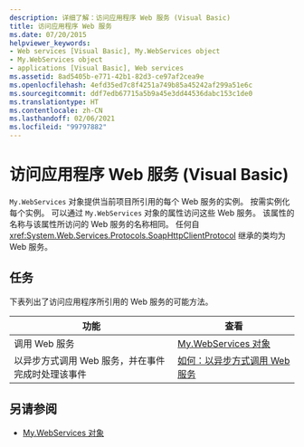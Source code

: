 ```yaml
---
description: 详细了解：访问应用程序 Web 服务 (Visual Basic)
title: 访问应用程序 Web 服务
ms.date: 07/20/2015
helpviewer_keywords:
- Web services [Visual Basic], My.WebServices object
- My.WebServices object
- applications [Visual Basic], Web services
ms.assetid: 8ad5405b-e771-42b1-82d3-ce97af2cea9e
ms.openlocfilehash: 4efd35ed7c8f4251a749b85a45242af299a51e6c
ms.sourcegitcommit: ddf7edb67715a5b9a45e3dd44536dabc153c1de0
ms.translationtype: HT
ms.contentlocale: zh-CN
ms.lasthandoff: 02/06/2021
ms.locfileid: "99797882"
---
```

# <a name="accessing-application-web-services-visual-basic"></a>访问应用程序 Web 服务 (Visual Basic)

`My.WebServices` 对象提供当前项目所引用的每个 Web 服务的实例。 按需实例化每个实例。 可以通过 `My.WebServices` 对象的属性访问这些 Web 服务。 该属性的名称与该属性所访问的 Web 服务的名称相同。 任何自 <xref:System.Web.Services.Protocols.SoapHttpClientProtocol> 继承的类均为 Web 服务。

## <a name="tasks"></a>任务

下表列出了访问应用程序所引用的 Web 服务的可能方法。

|功能|查看|
|---|---|
|调用 Web 服务|[My.WebServices 对象](../../language-reference/objects/my-webservices-object.md)|
|以异步方式调用 Web 服务，并在事件完成时处理该事件|[如何：以异步方式调用 Web 服务](how-to-call-a-web-service-asynchronously.md)|

## <a name="see-also"></a>另请参阅

- [My.WebServices 对象](../../language-reference/objects/my-webservices-object.md)
